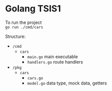 # Golang TSIS1
To run the project <br>
`go run ./cmd/cars`

Structure:
* `/cmd`
  * `cars`
    * `main.go`  main executable
    * `handlers.go`  route handlers
* `/pkg`
  * `cars`
    * `cars.go`
    * `model.go`  data type, mock data, getters
